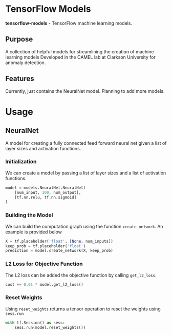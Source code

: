 # TensorFlow Models
**tensorflow-models** - TensorFlow machine learning models.

## Purpose 
A collection of helpful models for streamlining the creation of machine learning models Developed in the CAMEL lab at Clarkson University for anomaly detection.

## Features
Currently, just contains the NeuralNet model. Planning to add more models.

# Usage

## NeuralNet
A model for creating a fully connected feed forward neural net given a list of layer sizes and activation functions.

### Initialization 
We can create a model by passing a list of layer sizes and a list of activation functions.
```python
model = models.NeuralNet.NeuralNet(
	[num_input, 100, num_output],
	[tf.nn.relu, tf.nn.sigmoid]
)
```

### Building the Model
We can build the computation graph using the function `create_network`. An example is provided below
```python
X = tf.placeholder('float', [None, num_inputs])
keep_prob = tf.placeholder('float')
prediction = model.create_network(X, keep_prob)
``` 

### L2 Loss for Objective Function
The L2 loss can be added the objective function by calling `get_l2_loss`.
```python
cost += 0.01 * model.get_l2_loss()
```

### Reset Weights
Using `reset_weights` returns a tensor operation to reset the weights using `sess.run`
```python
with tf.Session() as sess:
	sess.run(model.reset_weights())
```
